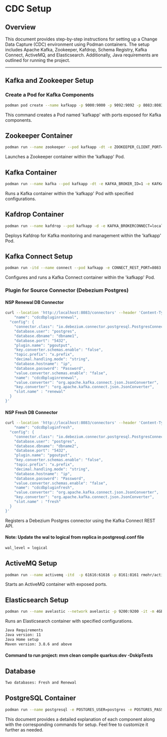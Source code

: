 # CDC Setup

## Overview
This document provides step-by-step instructions for setting up a Change Data Capture (CDC) environment using Podman containers. The setup includes Apache Kafka, Zookeeper, Kafdrop, Schema Registry, Kafka Connect, ActiveMQ, and Elasticsearch. Additionally, Java requirements are outlined for running the project.

---

## Kafka and Zookeeper Setup

### Create a Pod for Kafka Components

```bash
podman pod create --name kafkapp -p 9000:9000 -p 9092:9092 -p 8083:8083 -p 2181:2181 -p 29092:29092
```

This command creates a Pod named 'kafkapp' with ports exposed for Kafka components.

## Zookeeper Container

```bash
podman run --name zookeeper --pod kafkapp -dt -e ZOOKEEPER_CLIENT_PORT=2181 -e ZOOKEEPER_TICK_TIME=2000 confluentinc/cp-zookeeper:7.3.2
```

Launches a Zookeeper container within the 'kafkapp' Pod.

## Kafka Container

``` bash
podman run --name kafka --pod kafkapp -dt -e KAFKA_BROKER_ID=1 -e KAFKA_ZOOKEEPER_CONNECT=localhost:2181 -e KAFKA_LISTENER_SECURITY_PROTOCOL_MAP=PLAINTEXT:PLAINTEXT,PLAINTEXT_INTERNAL:PLAINTEXT -e KAFKA_ADVERTISED_LISTENERS=PLAINTEXT://localhost:9092,PLAINTEXT_INTERNAL://localhost:29092 -e KAFKA_OFFSETS_TOPIC_REPLICATION_FACTOR=1 -e KAFKA_TRANSACTION_STATE_LOG_MIN_ISR=1 -e KAFKA_TRANSACTION_STATE_LOG_REPLICATION_FACTOR=1 -e TOPIC_AUTO_CREATE=true confluentinc/cp-kafka:7.3.2
```

Runs a Kafka container within the 'kafkapp' Pod with specified configurations.

## Kafdrop Container

```bash
podman run --name kafdrop --pod kafkapp -d -e KAFKA_BROKERCONNECT=localhost:9092 -e JVM_OPTS="-Xms32M -Xmx64M" -e SERVER_SERVLET_CONTEXTPATH="/" docker.io/obsidiandynamics/kafdrop:latest
```

Deploys Kafdrop for Kafka monitoring and management within the 'kafkapp' Pod.

## Kafka Connect Setup

```bash
podman run -itd --name connect --pod kafkapp -e CONNECT_REST_PORT=8083 -e CONNECT_BOOTSTRAP_SERVERS=localhost:29092 -e CONNECT_GROUP_ID=1 -e CONNECT_KEY_CONVERTER=org.apache.kafka.connect.storage.StringConverter -e CONNECT_VALUE_CONVERTER=io.confluent.connect.avro.AvroConverter -e CONNECT_CONFIG_STORAGE_TOPIC=my_connect_configs -e CONNECT_REST_ADVERTISED_HOST_NAME=localhost -e CONNECT_OFFSET_STORAGE_TOPIC=my_connect_offsets -e CONNECT_STATUS_STORAGE_TOPIC=my_connect_statuses -e CONNECT_VALUE_CONVERTER_SCHEMA_REGISTRY_URL='http://localhost:8081' -e   CONNECT_CONFIG_STORAGE_REPLICATION_FACTOR="1" -e CONNECT_OFFSET_STORAGE_REPLICATION_FACTOR="1" -e CONNECT_STATUS_STORAGE_REPLICATION_FACTOR="1" -e CONNECT_PLUGIN_PATH=/usr/share/java,/usr/share/confluent-hub-components,/data/connect-jars,/usr/share/filestream-connectors -v /home/user/Documents/ConnectPlugin/:/data/connect-jars docker.io/confluentinc/cp-kafka-connect
```

Configures and runs a Kafka Connect container within the 'kafkapp' Pod.


### Plugin for Source Connector (Debezium Postgres)

#### NSP Renewal DB Connector
```bash
curl --location 'http://localhost:8083/connectors' --header 'Content-Type: application/json' --data '{
    "name": "cdcdbpluginrenewal",
  "config": {
    "connector.class": "io.debezium.connector.postgresql.PostgresConnector",
    "database.user": "postgres",
    "database.dbname": "dbname1",
    "database.port": "5432",
    "plugin.name": "pgoutput",
    "key.converter.schemas.enable": "false",
    "topic.prefix": "x.prefix",
    "decimal.handling.mode": "string",
    "database.hostname": "ip",
    "database.password": "Password",
    "value.converter.schemas.enable": "false",
    "name": "cdcdbpluginrenewal",
    "value.converter": "org.apache.kafka.connect.json.JsonConverter",
    "key.converter": "org.apache.kafka.connect.json.JsonConverter",
    "slot.name" : "renewal"
  }
}'

```
#### NSP Fresh DB Connector
```bash
curl --location 'http://localhost:8083/connectors' --header 'Content-Type: application/json' --data '{
    "name": "cdcdbpluginfresh",
  "config": {
    "connector.class": "io.debezium.connector.postgresql.PostgresConnector",
    "database.user": "postgres",
    "database.dbname": "dbname2",
    "database.port": "5432",
    "plugin.name": "pgoutput",
    "key.converter.schemas.enable": "false",
    "topic.prefix": "x.prefix",
    "decimal.handling.mode": "string",
    "database.hostname": "ip",
    "database.password": "Password",
    "value.converter.schemas.enable": "false",
    "name": "cdcdbpluginfresh",
    "value.converter": "org.apache.kafka.connect.json.JsonConverter",
    "key.converter": "org.apache.kafka.connect.json.JsonConverter",
    "slot.name" : "fresh"
  }
}'

```

Registers a Debezium Postgres connector using the Kafka Connect REST API.

#### Note: Update the wal to logical from replica in postgresql.conf file

```bash
wal_level = logical 
```

## ActiveMQ Setup

```bash
podman run --name activemq -itd  -p 61616:61616 -p 8161:8161 rmohr/activemq
```

Starts an ActiveMQ container with exposed ports.


## Elasticsearch Setup

```bash
podman run --name avelastic --network avelastic -p 9200:9200 -it -m 4GB -e discovery.type=single-node -e xpack.security.enabled=false -e xpack.security.enrollment.enabled=false docker.elastic.co/elasticsearch/elasticsearch:8.8.2
```

Runs an Elasticsearch container with specified configurations.

``` bash
Java Requirements
Java version: 11
Java Home setup
Maven version: 3.8.6 and above
```
#### Command to run project: mvn clean compile quarkus:dev -DskipTests

## Database

```bash
Two databases: Fresh and Renewal
```
## PostgreSQL Container

```bash
podman run --name postgresql -e POSTGRES_USER=postgres -e POSTGRES_PASSWORD=Password54321 -p 5432:5432 -v /home/postgres_data_dir:/var/lib/postgresql/data -d postgres

```

This document provides a detailed explanation of each component along with the corresponding commands for setup. Feel free to customize it further as needed.

